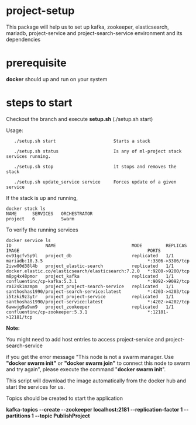 # project-setup
This package will help us to set up kafka, zookeeper, elasticsearch, mariadb, project-service and project-search-service environment and its dependencies

# prerequisite 
**docker** should up and run on your system 

# steps to start 
Checkout the branch and execute **setup.sh** (./setup.sh start)

Usage:

       ./setup.sh start                      Starts a stack

       ./setup.sh status                     Is any of ml-project stack services running.

       ./setup.sh stop                       it stops and removes the stack

       ./setup.sh update_service service     Forces update of a given service

If the stack is up and running, 

    docker stack ls
    NAME      SERVICES   ORCHESTRATOR
    project   6          Swarm

To verify the running services 

    docker service ls
    ID             NAME                             MODE         REPLICAS   IMAGE                                                 PORTS
    ev91gcfv5p9l   project_db                       replicated   1/1        mariadb:10.3.5                                        *:3306->3306/tcp
    2ivw00d38l4b   project_elastic-search           replicated   1/1        docker.elastic.co/elasticsearch/elasticsearch:7.2.0   *:9200->9200/tcp
    m8pg4x48pmor   project_kafka                    replicated   1/1        confluentinc/cp-kafka:5.3.1                           *:9092->9092/tcp
    ra12sk1mzmpm   project_project-search-service   replicated   1/1        santhoshas1990/project-search-service:latest          *:4203->4203/tcp
    i5tzki9z3ytr   project_project-service          replicated   1/1        santhoshas1990/project-service:latest                 *:4202->4202/tcp
    6awwjg9a9vm9   project_zookeeper                replicated   1/1        confluentinc/cp-zookeeper:5.3.1                       *:12181->12181/tcp



**Note:**

You might need to add host entries to access project-service and project-search-service

if you get the error message "This node is not a swarm manager. Use **"docker swarm init"** or **"docker swarm join"** to connect this node to swarm and try again",
please execute the command "**docker swarm init**".

This script will download the image automatically from the docker hub and start the services for us.

Topics should be created to start the application

**kafka-topics --create --zookeeper localhost:2181 --replication-factor 1 --partitions 1 --topic PublishProject**
